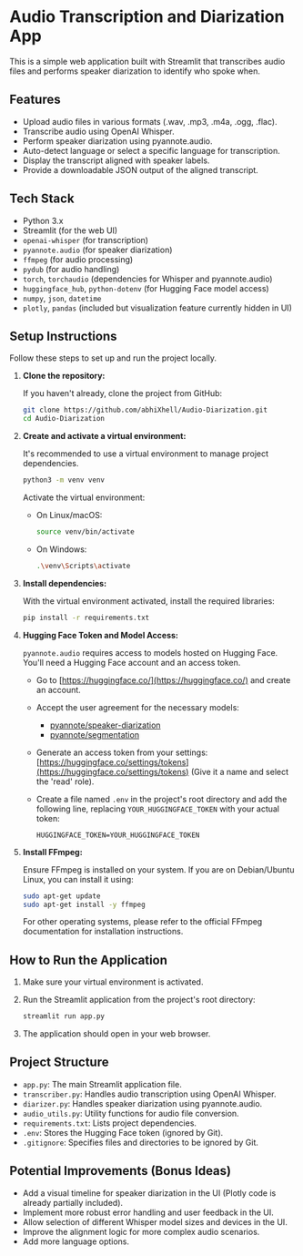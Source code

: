 # Audio Transcription and Diarization App

This is a simple web application built with Streamlit that transcribes audio files and performs speaker diarization to identify who spoke when.

## Features

- Upload audio files in various formats (.wav, .mp3, .m4a, .ogg, .flac).
- Transcribe audio using OpenAI Whisper.
- Perform speaker diarization using pyannote.audio.
- Auto-detect language or select a specific language for transcription.
- Display the transcript aligned with speaker labels.
- Provide a downloadable JSON output of the aligned transcript.

## Tech Stack

- Python 3.x
- Streamlit (for the web UI)
- `openai-whisper` (for transcription)
- `pyannote.audio` (for speaker diarization)
- `ffmpeg` (for audio processing)
- `pydub` (for audio handling)
- `torch`, `torchaudio` (dependencies for Whisper and pyannote.audio)
- `huggingface_hub`, `python-dotenv` (for Hugging Face model access)
- `numpy`, `json`, `datetime`
- `plotly`, `pandas` (included but visualization feature currently hidden in UI)

## Setup Instructions

Follow these steps to set up and run the project locally.

1.  **Clone the repository:**

    If you haven't already, clone the project from GitHub:

    ```bash
    git clone https://github.com/abhiXhell/Audio-Diarization.git
    cd Audio-Diarization
    ```

2.  **Create and activate a virtual environment:**

    It's recommended to use a virtual environment to manage project dependencies.

    ```bash
    python3 -m venv venv
    ```

    Activate the virtual environment:

    *   On Linux/macOS:

        ```bash
        source venv/bin/activate
        ```

    *   On Windows:

        ```bash
        .\venv\Scripts\activate
        ```

3.  **Install dependencies:**

    With the virtual environment activated, install the required libraries:

    ```bash
    pip install -r requirements.txt
    ```

4.  **Hugging Face Token and Model Access:**

    `pyannote.audio` requires access to models hosted on Hugging Face. You'll need a Hugging Face account and an access token.

    *   Go to [https://huggingface.co/](https://huggingface.co/) and create an account.
    *   Accept the user agreement for the necessary models:
        *   [pyannote/speaker-diarization](https://huggingface.co/pyannote/speaker-diarization)
        *   [pyannote/segmentation](https://huggingface.co/pyannote/segmentation)
    *   Generate an access token from your settings: [https://huggingface.co/settings/tokens](https://huggingface.co/settings/tokens) (Give it a name and select the 'read' role).
    *   Create a file named `.env` in the project's root directory and add the following line, replacing `YOUR_HUGGINGFACE_TOKEN` with your actual token:

        ```
        HUGGINGFACE_TOKEN=YOUR_HUGGINGFACE_TOKEN
        ```

5.  **Install FFmpeg:**

    Ensure FFmpeg is installed on your system. If you are on Debian/Ubuntu Linux, you can install it using:

    ```bash
    sudo apt-get update
    sudo apt-get install -y ffmpeg
    ```

    For other operating systems, please refer to the official FFmpeg documentation for installation instructions.

## How to Run the Application

1.  Make sure your virtual environment is activated.
2.  Run the Streamlit application from the project's root directory:

    ```bash
    streamlit run app.py
    ```

3.  The application should open in your web browser.

## Project Structure

- `app.py`: The main Streamlit application file.
- `transcriber.py`: Handles audio transcription using OpenAI Whisper.
- `diarizer.py`: Handles speaker diarization using pyannote.audio.
- `audio_utils.py`: Utility functions for audio file conversion.
- `requirements.txt`: Lists project dependencies.
- `.env`: Stores the Hugging Face token (ignored by Git).
- `.gitignore`: Specifies files and directories to be ignored by Git.

## Potential Improvements (Bonus Ideas)

- Add a visual timeline for speaker diarization in the UI (Plotly code is already partially included).
- Implement more robust error handling and user feedback in the UI.
- Allow selection of different Whisper model sizes and devices in the UI.
- Improve the alignment logic for more complex audio scenarios.
- Add more language options. 